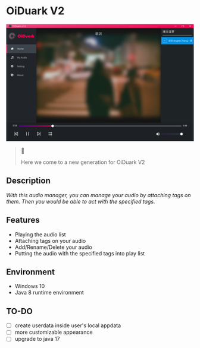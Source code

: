 # OiDuark V2

![Screenshot](static/screenshot_v2.png)

> 🎉
>
> Here we come to a new generation for OiDuark V2

## Description
*With this audio manager, you can manage your audio by attaching tags on them. Then you would be able to act with the specified tags.*

## Features
* Playing the audio list
* Attaching tags on your audio
* Add/Rename/Delete your audio
* Putting the audio with the specified tags into play list

## Environment
* Windows 10
* Java 8 runtime environment

## TO-DO
- [ ] create userdata inside user's local appdata
- [ ] more customizable appearance
- [ ] upgrade to java 17
